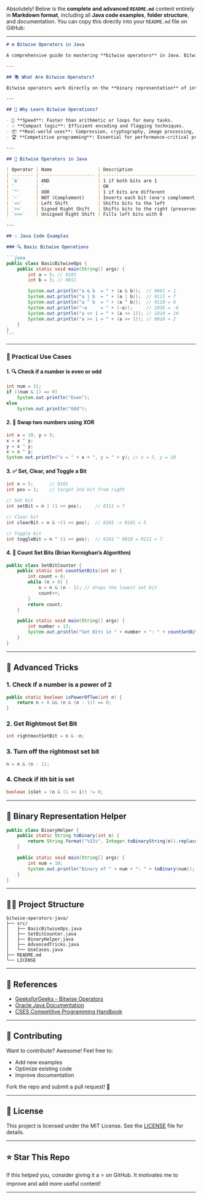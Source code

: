 Absolutely! Below is the **complete and advanced `README.md`** content entirely in **Markdown format**, including all **Java code examples**, **folder structure**, and documentation. You can copy this directly into your `README.md` file on GitHub:

---

````markdown
# ⚙️ Bitwise Operators in Java

A comprehensive guide to mastering **bitwise operators** in Java. Bitwise operations are powerful tools for optimization, low-level data processing, and competitive programming.

---

## 📚 What Are Bitwise Operators?

Bitwise operators work directly on the **binary representation** of integers. Unlike logical operators, they do not evaluate expressions to boolean true/false but rather manipulate individual bits.

---

## 🧠 Why Learn Bitwise Operations?

- 🚀 **Speed**: Faster than arithmetic or loops for many tasks.
- 💡 **Compact logic**: Efficient encoding and flagging techniques.
- 📦 **Real-world uses**: Compression, cryptography, image processing, game development, etc.
- 🏆 **Competitive programming**: Essential for performance-critical problems.

---

## 🔢 Bitwise Operators in Java

| Operator | Name                 | Description                               | Example (`a = 5`, `b = 3`) |
| -------- | -------------------- | ----------------------------------------- | -------------------------- | --- | ------ |
| `&`      | AND                  | 1 if both bits are 1                      | `a & b = 1`                |
| `        | `                    | OR                                        | 1 if at least one bit is 1 | `a  | b = 7` |
| `^`      | XOR                  | 1 if bits are different                   | `a ^ b = 6`                |
| `~`      | NOT (Complement)     | Inverts each bit (one's complement)       | `~a = -6`                  |
| `<<`     | Left Shift           | Shifts bits to the left                   | `a << 1 = 10`              |
| `>>`     | Signed Right Shift   | Shifts bits to the right (preserves sign) | `a >> 1 = 2`               |
| `>>>`    | Unsigned Right Shift | Fills left bits with 0                    | `-5 >>> 1 = 2147483645`    |

---

## 💡 Java Code Examples

### 🔍 Basic Bitwise Operations

```java
public class BasicBitwiseOps {
    public static void main(String[] args) {
        int a = 5; // 0101
        int b = 3; // 0011

        System.out.println("a & b  = " + (a & b));  // 0001 = 1
        System.out.println("a | b  = " + (a | b));  // 0111 = 7
        System.out.println("a ^ b  = " + (a ^ b));  // 0110 = 6
        System.out.println("~a     = " + (~a));     // 1010 = -6
        System.out.println("a << 1 = " + (a << 1)); // 1010 = 10
        System.out.println("a >> 1 = " + (a >> 1)); // 0010 = 2
    }
}
```
````

---

### 🧰 Practical Use Cases

#### 1. 🔍 Check if a number is even or odd

```java
int num = 11;
if ((num & 1) == 0)
    System.out.println("Even");
else
    System.out.println("Odd");
```

#### 2. 🔄 Swap two numbers using XOR

```java
int x = 10, y = 5;
x = x ^ y;
y = x ^ y;
x = x ^ y;
System.out.println("x = " + x + ", y = " + y); // x = 5, y = 10
```

#### 3. ✅ Set, Clear, and Toggle a Bit

```java
int n = 5;      // 0101
int pos = 1;    // target 2nd bit from right

// Set bit
int setBit = n | (1 << pos);     // 0111 = 7

// Clear bit
int clearBit = n & ~(1 << pos);  // 0101 -> 0101 = 5

// Toggle bit
int toggleBit = n ^ (1 << pos);  // 0101 ^ 0010 = 0111 = 7
```

#### 4. 🧮 Count Set Bits (Brian Kernighan’s Algorithm)

```java
public class SetBitCounter {
    public static int countSetBits(int n) {
        int count = 0;
        while (n > 0) {
            n = n & (n - 1); // drops the lowest set bit
            count++;
        }
        return count;
    }

    public static void main(String[] args) {
        int number = 13;
        System.out.println("Set Bits in " + number + ": " + countSetBits(number));
    }
}
```

---

## 🔐 Advanced Tricks

### 1. Check if a number is a power of 2

```java
public static boolean isPowerOfTwo(int n) {
    return n > 0 && (n & (n - 1)) == 0;
}
```

### 2. Get Rightmost Set Bit

```java
int rightmostSetBit = n & -n;
```

### 3. Turn off the rightmost set bit

```java
n = n & (n - 1);
```

### 4. Check if ith bit is set

```java
boolean isSet = (n & (1 << i)) != 0;
```

---

## 🔬 Binary Representation Helper

```java
public class BinaryHelper {
    public static String toBinary(int n) {
        return String.format("%32s", Integer.toBinaryString(n)).replace(' ', '0');
    }

    public static void main(String[] args) {
        int num = 10;
        System.out.println("Binary of " + num + ": " + toBinary(num));
    }
}
```

---

## 🧑‍💻 Project Structure

```
bitwise-operators-java/
├── src/
│   ├── BasicBitwiseOps.java
│   ├── SetBitCounter.java
│   ├── BinaryHelper.java
│   ├── AdvancedTricks.java
│   └── UseCases.java
├── README.md
└── LICENSE
```

---

## 📗 References

- [GeeksforGeeks - Bitwise Operators](https://www.geeksforgeeks.org/bitwise-operators-in-java/)
- [Oracle Java Documentation](https://docs.oracle.com/javase/tutorial/java/nutsandbolts/op3.html)
- [CSES Competitive Programming Handbook](https://cses.fi/book/book.pdf)

---

## 🤝 Contributing

Want to contribute? Awesome!
Feel free to:

- Add new examples
- Optimize existing code
- Improve documentation

Fork the repo and submit a pull request! 🚀

---

## 📄 License

This project is licensed under the MIT License.
See the [LICENSE](LICENSE) file for details.

---

## ⭐ Star This Repo

If this helped you, consider giving it a ⭐ on GitHub.
It motivates me to improve and add more useful content!

---
